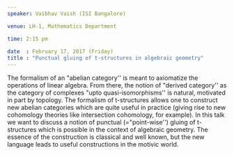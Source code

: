 ```yaml
---
speaker: Vaibhav Vaish (ISI Bangalore)

venue: LH-1, Mathematics Department

time: 2:15 pm
 
date  : February 17, 2017 (Friday)
title : "Punctual gluing of t-structures in algebraic geometry"
---
```


The formalism of an "abelian category'' is meant to axiomatize
the operations of linear algebra. From there, the notion of "derived
category'' as the category of complexes "upto quasi-isomorphisms'' is
natural, motivated in part by topology. The formalism of t-structures
allows one to construct new abelian categories which are quite useful in
practice (giving rise to new cohomology theories like intersection
cohomology, for example). In this talk we want to discuss a notion of
punctual (="point-wise'') gluing of t-structures which is possible in the
context of algebraic geometry. The essence of the construction is
classical and well known, but the new language leads to useful
constructions in the motivic world.
